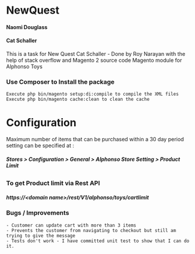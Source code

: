 # NewQuest
#### Naomi Douglass
#### Cat Schaller


This is a task for New Quest Cat Schaller - Done by Roy Narayan with the help of stack overflow and Magento 2 source code
Magento module for Alphonso Toys

### Use Composer to Install the package
    Execute php bin/magento setup:di:compile to compile the XML files
    Execute php bin/magento cache:clean to clean the cache

# Configuration
Maximum number of items that can be purchased within a 30 day period setting can be specified at :

##### Stores > Configuration > General > Alphonso Store Setting > Product Limit

##

### To get Product limit via Rest API 

##### https://\<domain name\>/rest/V1/alphonso/toys/cartlimit

### Bugs / Improvements
    - Customer can update cart with more than 3 items
    - Prevents the customer from navigating to checkout but still am trying to give the message
    - Tests don't work - I have committed unit test to show that I can do it.



